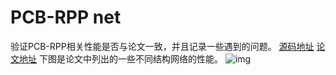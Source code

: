 # PCB-RPP net
验证PCB-RPP相关性能是否与论文一致，并且记录一些遇到的问题。
[源码地址](https://github.com/syfafterzy/PCB_RPP_for_reID)
[论文地址](https://arxiv.org/pdf/1711.09349.pdf)
下图是论文中列出的一些不同结构网络的性能。
![img](Benchmark.jpg)

